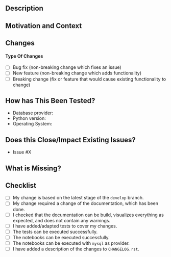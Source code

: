 <!--- Provide a general summary of your changes in the title above. -->

## Description
<!--- Provide a short description of your changes. -->

## Motivation and Context
<!--- Why is this change required? What problem does it solve? -->
<!--- If it fixes an open issue, please link to the issue here. -->

## Changes
<!--- Explain your changes in detail here. -->

#### Type Of Changes
<!--- What types of changes does your code introduce? Put an `x` in all the boxes that apply: -->
- [ ] Bug fix (non-breaking change which fixes an issue)
- [ ] New feature (non-breaking change which adds functionality)
- [ ] Breaking change (fix or feature that would cause existing functionality to change)

## How has This Been Tested?

- Database provider:
- Python version:
- Operating System:

<!--- Please describe in detail how you tested your changes. -->
<!--- Include details of your testing environment, and the tests you ran to -->
<!--- see how your change affects other areas of the code, etc. -->

## Does this Close/Impact Existing Issues?
<!--- Please link to all relevant issues. -->
- Issue #X

## What is Missing?
<!--- Please provide any further information that is needed to close this PR. -->
<!--- This could be another PR that is blocking this PR, or any further changes -->
<!--- that need to be addressed in the future. -->

## Checklist
<!--- Go over all the following points, and put an `x` in all the boxes that apply. -->
<!--- If you're unsure about any of these, don't hesitate to ask. We're here to help! -->
- [ ] My change is based on the latest stage of the `develop` branch.
- [ ] My change required a change of the documentation, which has been done.
- [ ] I checked that the documentation can be build, visualizes everything as expected, and does not contain any warnings.
- [ ] I have added/adapted tests to cover my changes.
- [ ] The tests can be executed successfully.
- [ ] The notebooks can be executed successfully.
- [ ] The notebooks can be executed with `mysql` as provider.
- [ ] I have added a description of the changes to `CHANGELOG.rst`.
